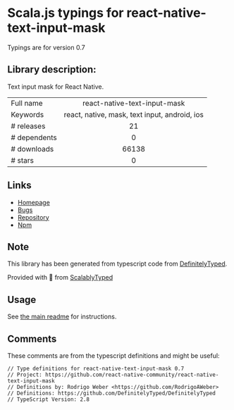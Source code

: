 
# Scala.js typings for react-native-text-input-mask

Typings are for version 0.7

## Library description:
Text input mask for React Native.

|                    |                 |
| ------------------ | :-------------: |
| Full name          | react-native-text-input-mask |
| Keywords           | react, native, mask, text input, android, ios |
| # releases         | 21 |
| # dependents       | 0 |
| # downloads        | 66138 |
| # stars            | 0 |

## Links
- [Homepage](https://github.com/react-native-community/react-native-text-input-mask)
- [Bugs](https://github.com/react-native-community/react-native-text-input-mask/issues)
- [Repository](https://github.com/react-native-community/react-native-text-input-mask)
- [Npm](https://www.npmjs.com/package/react-native-text-input-mask)
    


## Note
This library has been generated from typescript code from [DefinitelyTyped](https://definitelytyped.org).

Provided with :purple_heart: from [ScalablyTyped](https://github.com/oyvindberg/ScalablyTyped)

## Usage
See [the main readme](../../readme.md) for instructions.

## Comments

These comments are from the typescript definitions and might be useful:
```
// Type definitions for react-native-text-input-mask 0.7
// Project: https://github.com/react-native-community/react-native-text-input-mask
// Definitions by: Rodrigo Weber <https://github.com/RodrigoAWeber>
// Definitions: https://github.com/DefinitelyTyped/DefinitelyTyped
// TypeScript Version: 2.8

```

